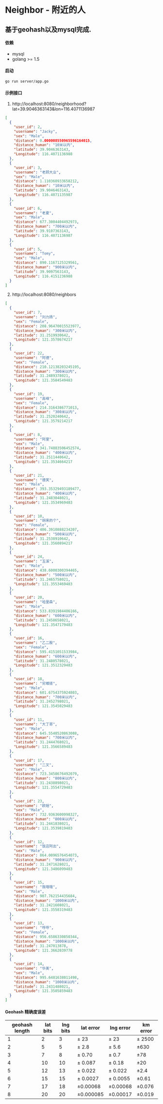 Neighbor - 附近的人
===================

## 基于geohash以及mysql完成.

#### 依赖
 * mysql
 * golang >= 1.5

#### 启动

`go run server/app.go`

#### 示例接口
1. http://localhost:8080/neighborhood?lat=39.9046363143&lon=116.4071136987

```json
[
  {
    "user_id": 2,
    "username": "Jacky",
    "sex": "Male",
    "distance": 0.000008550965596164015,
    "distance_human": "10米以内",
    "latitude": 39.9046363143,
    "Longitude": 116.4071136988
  },
  {
    "user_id": 3,
    "username": "老顾大业",
    "sex": "Male",
    "distance": 1.110360933658212,
    "distance_human": "10米以内",
    "latitude": 39.9046463143,
    "Longitude": 116.4071135987
  },
  {
    "user_id": 6,
    "username": "老夏",
    "sex": "Male",
    "distance": 677.3004404492973,
    "distance_human": "700米以内",
    "latitude": 39.9107363143,
    "Longitude": 116.4071136987
  },
  {
    "user_id": 5,
    "username": "Tomy",
    "sex": "Male",
    "distance": 890.1167125329561,
    "distance_human": "900米以内",
    "latitude": 39.9097563143,
    "Longitude": 116.4151236988
  }
]
```

2. http://localhost:8080/neighbors

```json
[
  {
    "user_id": 7,
    "username": "刘力扬",
    "sex": "Female",
    "distance": 208.96470015523977,
    "distance_human": "300米以内",
    "latitude": 31.2519930642,
    "Longitude": 121.3578674217
  },
  {
    "user_id": 22,
    "username": "阿德",
    "sex": "Female",
    "distance": 210.12138203245195,
    "distance_human": "300米以内",
    "latitude": 31.2489378021,
    "Longitude": 121.3584549483
  },
  {
    "user_id": 19,
    "username": "高峰",
    "sex": "Female",
    "distance": 214.3164386771013,
    "distance_human": "300米以内",
    "latitude": 31.2520240642,
    "Longitude": 121.3579214217
  },
  {
    "user_id": 8,
    "username": "阿里",
    "sex": "Male",
    "distance": 341.74883506452574,
    "distance_human": "400米以内",
    "latitude": 31.2511440642,
    "Longitude": 121.3534664217
  },
  {
    "user_id": 21,
    "username": "德芙",
    "sex": "Male",
    "distance": 393.35329493189477,
    "distance_human": "400米以内",
    "latitude": 31.2483048021,
    "Longitude": 121.3534969483
  },
  {
    "user_id": 10,
    "username": "胡来的个",
    "sex": "Female",
    "distance": 406.3910888234207,
    "distance_human": "500米以内",
    "latitude": 31.2538910642,
    "Longitude": 121.3560894217
  },
  {
    "user_id": 24,
    "username": "玉溪",
    "sex": "Male",
    "distance": 438.6000300394465,
    "distance_human": "500米以内",
    "latitude": 31.2465758021,
    "Longitude": 121.3553469483
  },
  {
    "user_id": 20,
    "username": "哈里森",
    "sex": "Male",
    "distance": 533.8391984486166,
    "distance_human": "600米以内",
    "latitude": 31.2458658021,
    "Longitude": 121.3547179483
  },
  {
    "user_id": 16,
    "username": "乙二胺",
    "sex": "Female",
    "distance": 595.4151051533984,
    "distance_human": "600米以内",
    "latitude": 31.2480578021,
    "Longitude": 121.3512329483
  },
  {
    "user_id": 18,
    "username": "穷矮搓",
    "sex": "Male",
    "distance": 601.6754375924803,
    "distance_human": "700米以内",
    "latitude": 31.2452798021,
    "Longitude": 121.3545029483
  },
  {
    "user_id": 11,
    "username": "大丁哥",
    "sex": "Male",
    "distance": 645.5548520863088,
    "distance_human": "700米以内",
    "latitude": 31.2444768021,
    "Longitude": 121.3566589483
  },
  {
    "user_id": 17,
    "username": "二叉",
    "sex": "Male",
    "distance": 723.3458676492079,
    "distance_human": "800米以内",
    "latitude": 31.2438898021,
    "Longitude": 121.3554729483
  },
  {
    "user_id": 23,
    "username": "欧赔",
    "sex": "Male",
    "distance": 732.9363600998327,
    "distance_human": "800米以内",
    "latitude": 31.2441838021,
    "Longitude": 121.3539819483
  },
  {
    "user_id": 12,
    "username": "饭店阿出",
    "sex": "Male",
    "distance": 864.0096576454073,
    "distance_human": "900米以内",
    "latitude": 31.2471628021,
    "Longitude": 121.3486099483
  },
  {
    "user_id": 15,
    "username": "我哦哦",
    "sex": "Male",
    "distance": 907.762154435684,
    "distance_human": "1000米以内",
    "latitude": 31.2421608021,
    "Longitude": 121.3558319483
  },
  {
    "user_id": 13,
    "username": "呼呼",
    "sex": "Female",
    "distance": 956.6586330850344,
    "distance_human": "1000米以内",
    "latitude": 31.247013878,
    "Longitude": 121.3662039778
  },
  {
    "user_id": 14,
    "username": "华美",
    "sex": "Male",
    "distance": 995.6481638011498,
    "distance_human": "1000米以内",
    "latitude": 31.2431488021,
    "Longitude": 121.3505859483
  }
]
```

#### Geohash 精确度误差

|geohash length	|lat bits	|lng bits	|lat error	|lng error	|km error |
|---------------|-----------|-----------|-----------|-----------|---------|
|1	            |2	        |3	        |± 23	    |± 23	    |± 2500   |
|2	            |5	        |5	        |± 2.8	    |± 5.6	    |±630     |
|3	            |7		    |8	        |± 0.70	    |± 0.7	    |±78      |
|4	            |10	       	|10	        |± 0.087	|± 0.18	    |±20      |
|5	            |12	       	|13	        |± 0.022	|± 0.022	|±2.4     |
|6	            |15	       	|15     	|± 0.0027	|± 0.0055	|±0.61    |
|7	            |17	       	|18	        |±0.00068	|±0.00068	|±0.076   |
|8	            |20	       	|20	        |±0.000085	|±0.00017	|±0.019   |

